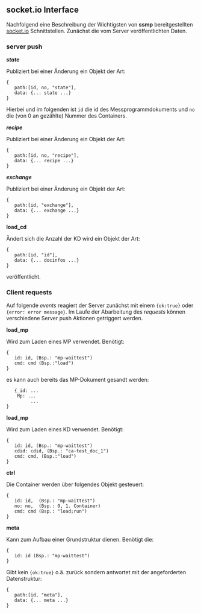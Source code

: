 ## socket.io Interface

Nachfolgend eine Beschreibung der Wichtigsten von __ssmp__ bereitgestellten
[socket.io](http://socket.io/) Schnittstellen. Zunächst die vom Server
veröffentlichten Daten. 

### server push

___state___

Publiziert bei einer Änderung ein Objekt der Art:
```
{
   path:[id, no, "state"],
   data: {... state ...}
}
```

Hierbei und im folgenden ist ```id``` die id des Messprogrammdokuments und
```no``` die (von 0 an gezählte) Nummer des Containers.


___recipe___

Publiziert bei einer Änderung ein Objekt der Art:

```
{
   path:[id, no, "recipe"],
   data: {... recipe ...}
}
```

___exchange___


Publiziert bei einer Änderung ein Objekt der Art:
```
{
   path:[id, "exchange"],
   data: {... exchange ...}
}
```

__load_cd__

Ändert sich die Anzahl der  KD wird ein Objekt der
Art: 
```
{
   path:[id, "id"],
   data: {... docinfos ...}
}
```
veröffentlicht.

### Client requests

Auf folgende _events_ reagiert der Server zunächst mit einem ```{ok:true}```
oder ```{error: error message}```. Im Laufe der Abarbeitung des _requests_
können verschiedene Server push Aktionen getriggert werden.

__load_mp__

Wird zum Laden eines MP verwendet. Benötigt:
```
{
   id: id, (Bsp.: "mp-waittest")
   cmd: cmd (Bsp.:"load")
}
```
es kann auch bereits das MP-Dokument gesandt werden:
```
   {_id: ...
	Mp: ...
         ...
}
```
__load_mp__

Wird zum Laden eines KD verwendet. Benötigt:
```
{
   id: id, (Bsp.: "mp-waittest")
   cdid: cdid, (Bsp.: "ca-test_doc_1")
   cmd: cmd, (Bsp.:"load")
}
```
__ctrl__

Die Container werden über folgendes Objekt gesteuert:
```
{
   id: id,  (Bsp.: "mp-waittest")
   no: no,  (Bsp.: 0, 1. Container)
   cmd: cmd (Bsp.: "load;run")
}
```


__meta__

Kann zum Aufbau einer Grundstruktur dienen. Benötigt die:
```
{
   id: id (Bsp.: "mp-waittest")
}
```

Gibt kein ```{ok:true}``` o.ä. zurück sondern antwortet mit der angeforderten
Datenstruktur:  

```
{
   path:[id, "meta"],
   data: {... meta ...}
}
```

